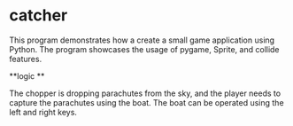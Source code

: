 # catcher
This program demonstrates how a create a small game application using Python.  The program showcases the usage of pygame, Sprite, and collide features. 

**logic **

The chopper is dropping parachutes from the sky, and the player needs to capture the parachutes using the boat. The boat can be operated using the left and right keys.
